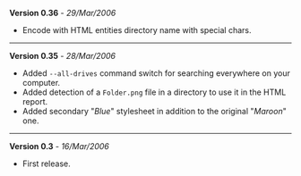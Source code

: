 **Version 0.36** - _29/Mar/2006_
- Encode with HTML entities directory name with special chars.

* * *

**Version 0.35** - _28/Mar/2006_
- Added `--all-drives` command switch for searching everywhere on your computer.
- Added detection of a `Folder.png` file in a directory to use it in the HTML report.
- Added secondary "*Blue*" stylesheet in addition to the original "*Maroon*" one.

* * *

**Version 0.3** - _16/Mar/2006_
- First release.
